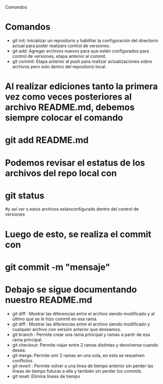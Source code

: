 Comandos
# Comandos 
- git init: Inicializar un repositorio y habilitar la configuración del directorio actual para poder realizars control de versiones.
- git add: Agregar archivos nuevos para que estén configurados para control de versiones, etapa anterior al commit.
- git commit: Etapa anterior al push para realizar actualizaciones sobre archivos pero solo dentro del repositorio local.

# Al realizar ediciones tanto la primera vez como veces posteriores al archivo README.md, debemos siempre colocar el comando
# git add README.md
# Podemos revisar el estatus de los archivos del repo local con
# git status
#y así ver s estos archivos estánconfigurads dentro del control de versiones

# Luego de esto, se realiza el commit con 
# git commit -m "mensaje"

# Debajo se sigue documentando nuestro README.md 
- git diff <archivo>: Mostrar las diferencias entre el archivo siendo modificado y al último que se le hizo commit en esa rama.
- git diff <hash> <archivo>: Mostrar las diferencias entre el archivo siendo modificado y cualquier archivo con versión anterior que deseamos.
- git branch <nombre de la rama>: Permite crear una rama principal y ramas a partir de esa rama principal.
- git checkout: Permite viajar entre 2 ramas distintas y devolverse cuando desea.
- git merge: Permite unir 2 ramas en una sola, en esta se resuelven conflictos.
- git revert <ID>: Permite volver a una línea de tiempo anterior sin perder las líneas de tiempo futuras a ella y también sin perder los commits.
- git reset: Elimina líneas de tiempo

